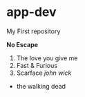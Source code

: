 # app-dev
My First repository

**No Escape**
1. The love you give me
2. Fast & Furious
3. Scarface
*john wick*
- the walking dead
